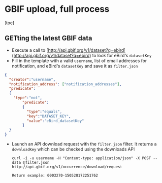 # GBIF upload, full process

[toc]

## GETting the latest GBIF data

* Execute a call to [http://api.gbif.org/v1/dataset?q=ebird](http://api.gbif.org/v1/dataset?q=ebird) to look for eBird's `datasetKey`
* Fill in the template with a valid `username`, list of email addresses for notification, and eBird's `datasetKey` and save it as `filter.json`

```json
{
  "creator":"username",
  "notification_address": ["notification_addresses"],
  "predicate":
  {
    "type":"not",
        "predicate":
        {
          "type":"equals",
          "key":"DATASET_KEY",
          "value":"eBird_datasetKey"
        }
  }
}

```

* Launch an API download request with the `filter.json` filter. It returns a `downloadKey` which can be checked using the downloads API

      curl -i -u username -H "Content-type: application/json" -X POST --data @filter.json http://api.gbif.org/v1/occurrence/download/request

	  Return example: 0003270-150528172251762